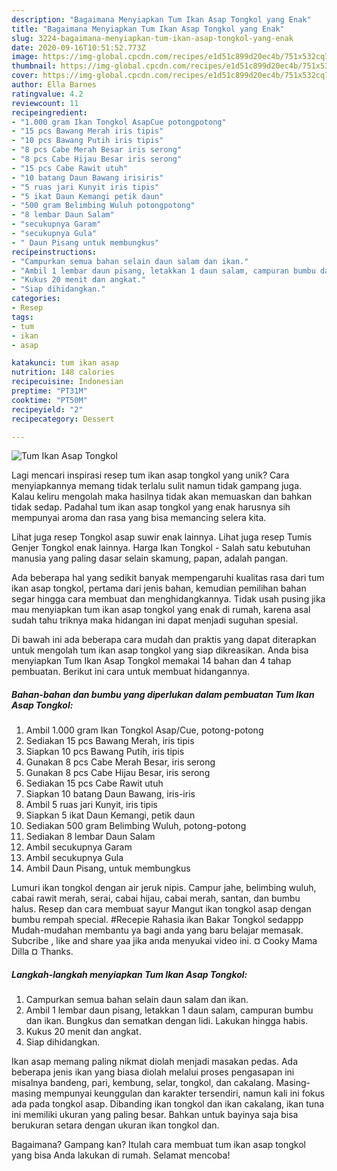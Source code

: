 ```yaml
---
description: "Bagaimana Menyiapkan Tum Ikan Asap Tongkol yang Enak"
title: "Bagaimana Menyiapkan Tum Ikan Asap Tongkol yang Enak"
slug: 3224-bagaimana-menyiapkan-tum-ikan-asap-tongkol-yang-enak
date: 2020-09-16T10:51:52.773Z
image: https://img-global.cpcdn.com/recipes/e1d51c899d20ec4b/751x532cq70/tum-ikan-asap-tongkol-foto-resep-utama.jpg
thumbnail: https://img-global.cpcdn.com/recipes/e1d51c899d20ec4b/751x532cq70/tum-ikan-asap-tongkol-foto-resep-utama.jpg
cover: https://img-global.cpcdn.com/recipes/e1d51c899d20ec4b/751x532cq70/tum-ikan-asap-tongkol-foto-resep-utama.jpg
author: Ella Barnes
ratingvalue: 4.2
reviewcount: 11
recipeingredient:
- "1.000 gram Ikan Tongkol AsapCue potongpotong"
- "15 pcs Bawang Merah iris tipis"
- "10 pcs Bawang Putih iris tipis"
- "8 pcs Cabe Merah Besar iris serong"
- "8 pcs Cabe Hijau Besar iris serong"
- "15 pcs Cabe Rawit utuh"
- "10 batang Daun Bawang irisiris"
- "5 ruas jari Kunyit iris tipis"
- "5 ikat Daun Kemangi petik daun"
- "500 gram Belimbing Wuluh potongpotong"
- "8 lembar Daun Salam"
- "secukupnya Garam"
- "secukupnya Gula"
- " Daun Pisang untuk membungkus"
recipeinstructions:
- "Campurkan semua bahan selain daun salam dan ikan."
- "Ambil 1 lembar daun pisang, letakkan 1 daun salam, campuran bumbu dan ikan. Bungkus dan sematkan dengan lidi. Lakukan hingga habis."
- "Kukus 20 menit dan angkat."
- "Siap dihidangkan."
categories:
- Resep
tags:
- tum
- ikan
- asap

katakunci: tum ikan asap 
nutrition: 148 calories
recipecuisine: Indonesian
preptime: "PT31M"
cooktime: "PT50M"
recipeyield: "2"
recipecategory: Dessert

---
```



![Tum Ikan Asap Tongkol](https://img-global.cpcdn.com/recipes/e1d51c899d20ec4b/751x532cq70/tum-ikan-asap-tongkol-foto-resep-utama.jpg)

Lagi mencari inspirasi resep tum ikan asap tongkol yang unik? Cara menyiapkannya memang tidak terlalu sulit namun tidak gampang juga. Kalau keliru mengolah maka hasilnya tidak akan memuaskan dan bahkan tidak sedap. Padahal tum ikan asap tongkol yang enak harusnya sih mempunyai aroma dan rasa yang bisa memancing selera kita.

Lihat juga resep Tongkol asap suwir enak lainnya. Lihat juga resep Tumis Genjer Tongkol enak lainnya. Harga Ikan Tongkol - Salah satu kebutuhan manusia yang paling dasar selain skamung, papan, adalah pangan.

Ada beberapa hal yang sedikit banyak mempengaruhi kualitas rasa dari tum ikan asap tongkol, pertama dari jenis bahan, kemudian pemilihan bahan segar hingga cara membuat dan menghidangkannya. Tidak usah pusing jika mau menyiapkan tum ikan asap tongkol yang enak di rumah, karena asal sudah tahu triknya maka hidangan ini dapat menjadi suguhan spesial.


Di bawah ini ada beberapa cara mudah dan praktis yang dapat diterapkan untuk mengolah tum ikan asap tongkol yang siap dikreasikan. Anda bisa menyiapkan Tum Ikan Asap Tongkol memakai 14 bahan dan 4 tahap pembuatan. Berikut ini cara untuk membuat hidangannya.

<!--inarticleads1-->

##### Bahan-bahan dan bumbu yang diperlukan dalam pembuatan Tum Ikan Asap Tongkol:

1. Ambil 1.000 gram Ikan Tongkol Asap/Cue, potong-potong
1. Sediakan 15 pcs Bawang Merah, iris tipis
1. Siapkan 10 pcs Bawang Putih, iris tipis
1. Gunakan 8 pcs Cabe Merah Besar, iris serong
1. Gunakan 8 pcs Cabe Hijau Besar, iris serong
1. Sediakan 15 pcs Cabe Rawit utuh
1. Siapkan 10 batang Daun Bawang, iris-iris
1. Ambil 5 ruas jari Kunyit, iris tipis
1. Siapkan 5 ikat Daun Kemangi, petik daun
1. Sediakan 500 gram Belimbing Wuluh, potong-potong
1. Sediakan 8 lembar Daun Salam
1. Ambil secukupnya Garam
1. Ambil secukupnya Gula
1. Ambil  Daun Pisang, untuk membungkus


Lumuri ikan tongkol dengan air jeruk nipis. Campur jahe, belimbing wuluh, cabai rawit merah, serai, cabai hijau, cabai merah, santan, dan bumbu halus. Resep dan cara membuat sayur Mangut ikan tongkol asap dengan bumbu rempah special. #Recepie Rahasia ikan Bakar Tongkol sedappp Mudah-mudahan membantu ya bagi anda yang baru belajar memasak. Subcribe , like and share yaa jika anda menyukai video ini. ¤ Cooky Mama Dilla ¤ Thanks. 

<!--inarticleads2-->

##### Langkah-langkah menyiapkan Tum Ikan Asap Tongkol:

1. Campurkan semua bahan selain daun salam dan ikan.
1. Ambil 1 lembar daun pisang, letakkan 1 daun salam, campuran bumbu dan ikan. Bungkus dan sematkan dengan lidi. Lakukan hingga habis.
1. Kukus 20 menit dan angkat.
1. Siap dihidangkan.


Ikan asap memang paling nikmat diolah menjadi masakan pedas. Ada beberapa jenis ikan yang biasa diolah melalui proses pengasapan ini misalnya bandeng, pari, kembung, selar, tongkol, dan cakalang. Masing-masing mempunyai keunggulan dan karakter tersendiri, namun kali ini fokus ada pada tongkol asap. Dibanding ikan tongkol dan ikan cakalang, ikan tuna ini memiliki ukuran yang paling besar. Bahkan untuk bayinya saja bisa berukuran setara dengan ukuran ikan tongkol dan. 

Bagaimana? Gampang kan? Itulah cara membuat tum ikan asap tongkol yang bisa Anda lakukan di rumah. Selamat mencoba!
